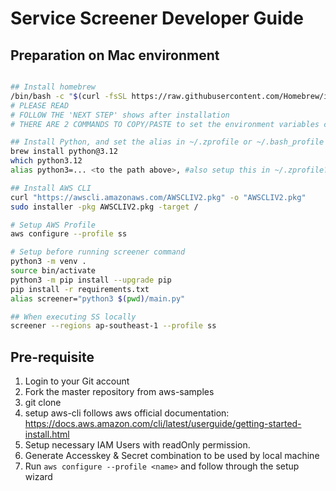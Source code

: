 # Service Screener Developer Guide

## Preparation on Mac environment
```bash

## Install homebrew
/bin/bash -c "$(curl -fsSL https://raw.githubusercontent.com/Homebrew/install/HEAD/install.sh)"
# PLEASE READ
# FOLLOW THE 'NEXT STEP' shows after installation
# THERE ARE 2 COMMANDS TO COPY/PASTE to set the environment variables correctly

## Install Python, and set the alias in ~/.zprofile or ~/.bash_profile
brew install python@3.12
which python3.12
alias python3=... <to the path above>, #also setup this in ~/.zprofile?

## Install AWS CLI
curl "https://awscli.amazonaws.com/AWSCLIV2.pkg" -o "AWSCLIV2.pkg"
sudo installer -pkg AWSCLIV2.pkg -target /

# Setup AWS Profile
aws configure --profile ss

# Setup before running screener command
python3 -m venv .
source bin/activate
python3 -m pip install --upgrade pip
pip install -r requirements.txt
alias screener="python3 $(pwd)/main.py"

## When executing SS locally
screener --regions ap-southeast-1 --profile ss
```

## Pre-requisite
1. Login to your Git account
1. Fork the master repository from aws-samples
1. git clone <your forked repository url>
1. setup aws-cli follows aws official documentation: https://docs.aws.amazon.com/cli/latest/userguide/getting-started-install.html 
1. Setup necessary IAM Users with readOnly permission. 
1. Generate Accesskey & Secret combination to be used by local machine
1. Run ```aws configure --profile <name>``` and follow through the setup wizard
